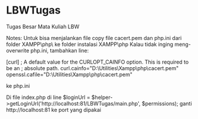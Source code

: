 # LBWTugas
Tugas Besar Mata Kuliah LBW

Notes:
Untuk bisa menjalankan file copy file cacert.pem dan php.ini dari folder XAMPP\php\ ke folder instalasi XAMPP\php
Kalau tidak inging meng-overwrite php.ini, tambahkan line:

[curl]
; A default value for the CURLOPT_CAINFO option. This is required to be an
; absolute path.
curl.cainfo="D:\Utilities\Xampp\php\cacert.pem"
openssl.cafile="D:\Utilities\Xampp\php\cacert.pem"

ke php.ini

Di file index.php di line 
$loginUrl = $helper->getLoginUrl('http://localhost:81/LBWTugas/main.php', $permissions);
ganti http://localhost:81 ke port yang dipakai
